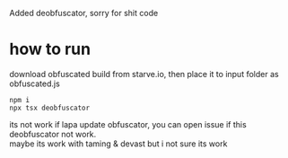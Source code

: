 Added deobfuscator, sorry for shit code

# how to run

download obfuscated build from starve.io, then place it to input folder as obfuscated.js  

`npm i`  
`npx tsx deobfuscator`  


its not work if lapa update obfuscator, you can open issue if this deobfuscator not work.  
maybe its work with taming & devast but i not sure its work

